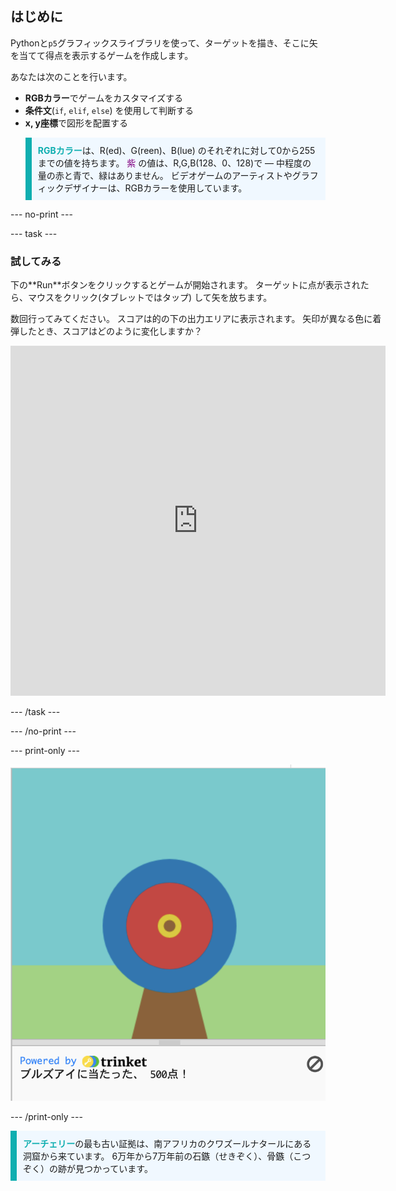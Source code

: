 ## はじめに

Pythonと`p5`グラフィックスライブラリを使って、ターゲットを描き、そこに矢を当てて得点を表示するゲームを作成します。

あなたは次のことを行います。
 + **RGBカラー**でゲームをカスタマイズする
 + **条件文**(`if`, `elif`, `else`) を使用して判断する
 + **x, y座標**で図形を配置する <p style="border-left: solid; border-width:10px; border-color: #0faeb0; background-color: aliceblue; padding: 10px;">
 <span style="color: #0faeb0; font-weight: bold;">RGBカラー</span>は、R(ed)、G(reen)、B(lue) のそれぞれに対して0から255までの値を持ちます。 <span style="color: #800080;">紫</span> の値は、R,G,B(128、0、128)で — 中程度の量の赤と青で、緑はありません。 ビデオゲームのアーティストやグラフィックデザイナーは、RGBカラーを使用しています。 
</p>

--- no-print ---

--- task ---

### 試してみる
<div style="display: flex; flex-wrap: wrap">
<div style="flex-basis: 175px; flex-grow: 1">  
下の**Run**ボタンをクリックするとゲームが開始されます。 ターゲットに点が表示されたら、マウスをクリック(タブレットではタップ) して矢を放ちます。 

数回行ってみてください。 スコアは的の下の出力エリアに表示されます。 矢印が異なる色に着弾したとき、スコアはどのように変化しますか？ 
  <iframe src="https://trinket.io/embed/python/3b053cd59a?outputOnly=true" width="600" height="560" frameborder="0" marginwidth="0" marginheight="0" allowfullscreen>
  </iframe>
</div>
</div>

--- /task ---

--- /no-print ---

--- print-only ---

![完成したプロジェクト](images/yellow-points.png)

--- /print-only ---

<p style="border-left: solid; border-width:10px; border-color: #0faeb0; background-color: aliceblue; padding: 10px;">
<span style="color: #0faeb0; font-weight: bold;"> アーチェリー</span>の最も古い証拠は、南アフリカのクワズールナタールにある洞窟から来ています。 6万年から7万年前の石鏃（せきぞく）、骨鏃（こつぞく）の跡が見つかっています。 
</p>
